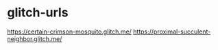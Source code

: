 # glitch-urls

https://certain-crimson-mosquito.glitch.me/
https://proximal-succulent-neighbor.glitch.me/
